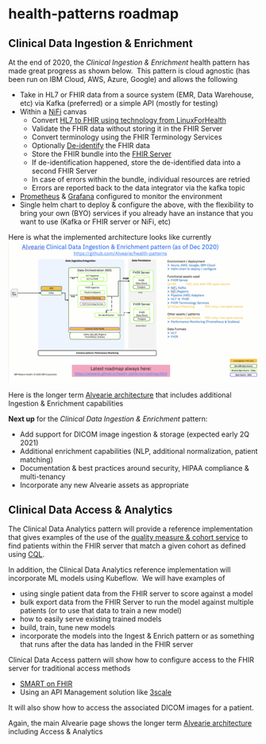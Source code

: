 # health-patterns roadmap


## Clinical Data Ingestion & Enrichment


At the end of 2020, the _Clinical Ingestion & Enrichment_ health pattern has made great progress as shown below.  This pattern is cloud agnostic (has been run on IBM Cloud, AWS, Azure, Google) and allows the following 
- Take in HL7 or FHIR data from a source system (EMR, Data Warehouse, etc) via Kafka (preferred) or a simple API (mostly for testing)
- Within a [NiFi](https://github.com/apache/nifi) canvas
    - Convert [HL7 to FHIR using technology from LinuxForHealth](https://github.com/LinuxForHealth/hl7v2-fhir-converter)
    - Validate the FHIR data without storing it in the FHIR Server
    - Convert terminology using the FHIR Terminology Services
    - Optionally [De-identify](https://github.com/Alvearie/de-identification) the FHIR data
    - Store the FHIR bundle into the [FHIR Server](https://github.com/ibm/fhir)
    - If de-identification happened, store the de-identified data into a second FHIR Server
    - In case of errors within the bundle, individual resources are retried
    - Errors are reported back to the data integrator via the kafka topic
-  [Prometheus](https://github.com/prometheus) & [Grafana](https://github.com/grafana/grafana) configured to monitor the environment
- Single helm chart to deploy & configure the above, with the flexibility to bring your own (BYO) services if you already have an instance that you want to use (Kafka or FHIR server or NiFi, etc)


Here is what the implemented architecture looks like currently 
![IngestionEnrichment2020](images/IngestionEnrichment2020.png)


Here is the longer term [Alvearie architecture](https://alvearie.github.io/architecture) that includes additional Ingestion & Enrichment capabilities

**Next up** for the _Clinical Data Ingestion & Enrichment_ pattern:
- Add support for DICOM image ingestion & storage (expected early 2Q 2021)
- Additional enrichment capabilities (NLP, additional normalization, patient matching)
- Documentation & best practices around security, HIPAA compliance & multi-tenancy
- Incorporate any new Alvearie assets as appropriate



## Clinical Data Access & Analytics
The Clinical Data Analytics pattern will provide a reference implementation that gives examples of the use of the [quality measure & cohort service](https://github.com/Alvearie/quality-measure-and-cohort-service) to find patients within the FHIR server that match a given cohort as defined using [CQL](https://cql.hl7.org).

In addition, the Clinical Data Analytics reference implementation will incorporate ML models using Kubeflow.  We will have examples of 
- using single patient data from the FHIR server to score against a model
- bulk export data from the FHIR Server to run the model against multiple patients (or to use that data to train a new model)
- how to easily serve existing trained models
- build, train, tune new models
- incorporate the models into the Ingest & Enrich pattern or as something that runs after the data has landed in the FHIR server

Clinical Data Access pattern will show how to configure access to the FHIR server for traditional access methods
- [SMART on FHIR](https://smarthealthit.org/)
- Using an API Management solution like [3scale](https://github.com/3scale) 

It will also show how to access the associated DICOM images for a patient.

Again, the main Alvearie page shows the longer term [Alvearie architecture](https://alvearie.github.io/architecture) including Access & Analytics
